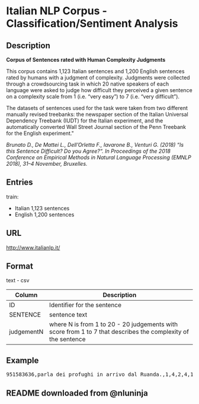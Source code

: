 # Italian NLP Corpus - Classification/Sentiment Analysis
## Description

__Corpus of Sentences rated with Human Complexity Judgments__

This corpus contains 1,123 Italian sentences and 1,200 English sentences rated by humans with a judgment of complexity. Judgments were collected through a crowdsourcing task in which 20 native speakers of each language were asked to judge how difficult they perceived a given sentence on a complexity scale from 1 (i.e. “very easy”) to 7 (i.e. “very difficult”). 

The datasets of sentences used for the task were taken from two different manually revised treebanks: the newspaper section of the Italian Universal Dependency Treebank (IUDT) for the Italian experiment, and the automatically converted Wall Street Journal section of the Penn Treebank for the English experiment."


*Brunato D., De Mattei L., Dell’Orletta F., Iavarone B., Venturi G. (2018) “Is this Sentence Difficult? Do you Agree?“. In Proceedings of the 2018 Conference on Empirical Methods in Natural Language Processing (EMNLP 2018), 31–4 November, Bruxelles.*


## Entries

 train: 
 * Italian 1,123 sentences
 * English 1,200 sentences


## URL
http://www.italianlp.it/

## Format
text - csv  

| Column | Description        |
| ----- | ------------------ |
|ID| Identifier for the sentence |
|SENTENCE| sentence text |
|judgementN| where N is from 1 to 20 - 20 judgements with score from 1 to 7 that describes the complexity of the sentence|

## Example
<pre>
951583636,parla dei profughi in arrivo dal Ruanda.,1,4,2,4,1,1,1,1,2,1,2,1,1,2,1,2,3,1,1,1</pre>

## README downloaded from @nluninja
